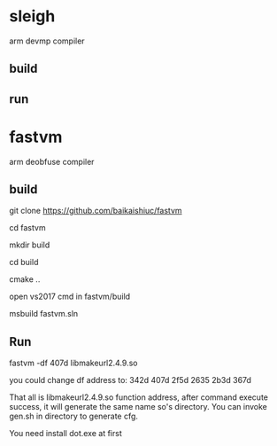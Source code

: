 # sleigh
arm devmp compiler

## build

## run

# fastvm
arm deobfuse compiler

## build 

git clone https://github.com/baikaishiuc/fastvm

cd fastvm

mkdir build

cd build

cmake ..

open vs2017 cmd in fastvm/build

msbuild fastvm.sln

## Run

fastvm -df 407d libmakeurl2.4.9.so

you could change df address to: 
342d
407d
2f5d
2635
2b3d
367d

That all is libmakeurl2.4.9.so function address, after command execute success, it will generate the same name so's directory. You can invoke gen.sh in directory to generate cfg.

You need install dot.exe at first
